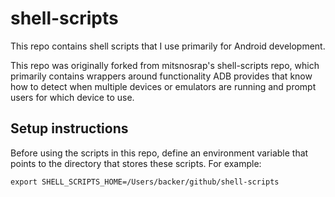 # shell-scripts
This repo contains shell scripts that I use primarily for Android development.

This repo was originally forked from mitsnosrap's shell-scripts repo, which primarily contains wrappers around functionality ADB provides that know how to detect when multiple devices or emulators are running and prompt users for which device to use.

## Setup instructions
Before using the scripts in this repo, define an environment variable that points to the directory that stores these scripts.  For example:
```
export SHELL_SCRIPTS_HOME=/Users/backer/github/shell-scripts
```
